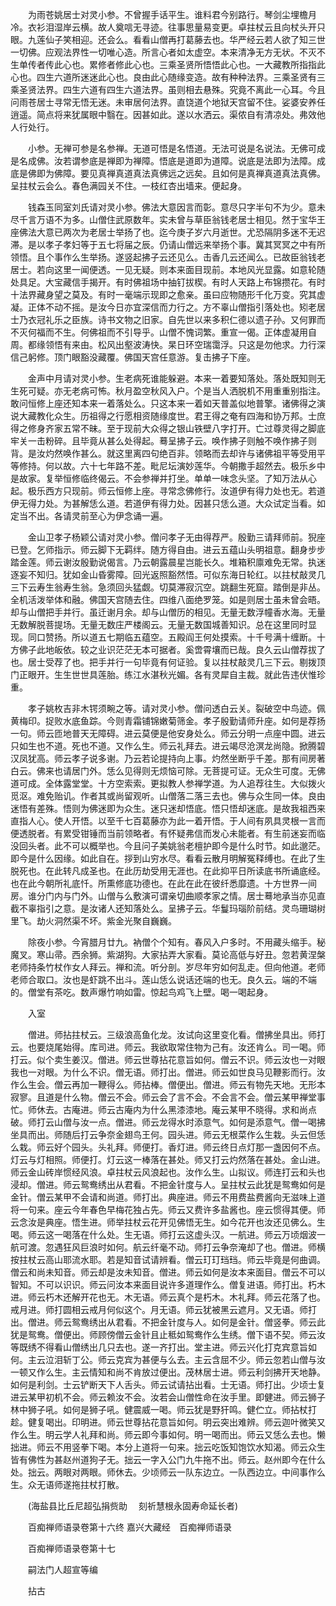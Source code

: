 <!-- { "loadSidebar": true } -->
　　为雨苍姚居士对灵小参。不曾握手话平生。谁料君今别路行。琴剑尘埋檐月冷。衣衫泪湿岸云横。故人奠唁无寻迹。往事思量易变更。卓拄杖云且向杖头开只眼。九莲仙子笑相迎。还会么。看看山僧再打葛藤去也。华严经云若人欲了知三世一切佛。应观法界性一切唯心造。所言心者如太虚空。本来清净无方无状。不灭不生单传者传此心也。累修者修此心也。三乘圣贤所悟悟此心也。一大藏教所指指此心也。四生六道所迷迷此心也。良由此心随缘变造。故有种种法界。三乘圣贤有三乘圣贤法界。四生六道有四生六道法界。虽则相去悬殊。究竟不离此一心耳。今且问雨苍居士寻常无悟无迷。未审居何法界。直饶道个地狱天宫留不住。娑婆安养任逍遥。简点将来犹属眼中翳在。因甚如此。遂以水洒云。渠侬自有清凉处。弗效他人行处行。

　　小参。无禅可参是名参禅。无道可悟是名悟道。无法可说是名说法。无佛可成是名成佛。汝若谓参底是禅即为禅障。悟底是道即为道障。说底是法即为法障。成底是佛即为佛障。要见真禅真道真法真佛远之远矣。且如何是真禅真道真法真佛。呈拄杖云会么。春色满园关不住。一枝红杏出墙来。便起身。

　　钱森玉同室刘氏请对灵小参。佛法大意因言而彰。意尽只字半句不为少。意未尽千言万语不为多。山僧住武原数年。实未曾与草臣翁钱老居士相见。然于宝华王座佛法大意已两次为老居士举扬了也。迄今庚子岁六月逝世。尤恐隔阴多迷不无迟滞。是以孝子孝妇等于五七将届之辰。仍请山僧远来举扬个事。冀其冥冥之中有所领悟。且个事作么生举扬。遂竖起拂子云还见么。击香几云还闻么。已故臣翁钱老居士。若向这里一闻便透。一见无疑。则本来面目现前。本地风光显露。如意轮随处具足。大宝藏信手揭开。有时佛祖场中抽钉拔楔。有时人天路上布锦攒花。有时十法界藏身望之莫及。有时一毫端示现即之愈亲。虽曰应物随形千化万变。究其虚凝。正体不动不摇。是汝今日亦宜深信而力行之。方不辜山僧指引落处也。矧老居士乃衣冠礼乐之臣族。诗书文物之旧家。自先世以来多积仁德以遗子孙。又何罪而不灭何福而不生。何佛祖而不引导乎。山僧不愧词繁。重宣一偈。正体虚凝用自周。都缘领悟有来由。松风出壑波涛快。杲日环空瑞霭浮。只这是勿他求。力行深信己躬修。顶门眼豁没藏覆。佛国天宫任意游。复击拂子下座。

　　金声中月请对灵小参。生老病死谁能躲避。本来一着要知落处。落处既知则无生死可疑。亦无老病可怖。秋月盈空秋风入户。个是当人洒脱机不用重重别指注。敢问恒修上座还知本来一着落处么。只这本来一着如天普盖似地普擎。诸佛得之演说大藏教化众生。历祖得之行愿相资随缘度世。君王得之奄有四海和协万邦。士庶得之修身齐家五常不昧。至于现前大众得之银山铁壁八字打开。亡过尊灵得之脚底牢关一击粉碎。且毕竟从甚么处得起。蓦呈拂子云。唤作拂子则触不唤作拂子则背。是汝灼然唤作甚么。就这里离四句绝百非。领略而去却许与诸佛祖平等受用平等修持。何以故。六十七年路不差。毗尼坛演妙莲华。今朝撒手超然去。极乐乡中是故家。复举恒修临终偈云。不会参禅并打坐。单单一味念头坚。了知万法从心起。极乐西方只现前。师云恒修上座。寻常念佛修行。汝道伊有得力处也无。若道伊无得力处。为甚解恁么道。若道伊有得力处。因甚只恁么道。大众试定当看。如定当不出。各请灵前至心为伊念诵一遍。

　　金山卫孝子杨颖公请对灵小参。僧问孝子无由得荐严。殷勤三请拜师前。猊座已登。乞师指示。师云脚下无羁绊。随方得自由。进云五蕴山头明祖意。翻身步步踏金莲。师云谢汝殷勤说偈言。乃云朝露晨星岂能长久。堆箱积廪难免无常。执迷逐妄不知归。犹如金山昏雾障。回光返照豁然悟。可似东海日轮红。以拄杖敲灵几三下云寿生翁寿生翁。急须回头猛觑。切莫滞寂沉空。跳翻生死窟。踏倒是非丛。全机活泼举体和融。佛国天宫随去住。四维八面绝罗笼。如是则居士虽未曾会晤。却与山僧把手并行。虽迁谢月余。却与山僧历的相见。无量无数浮幢香水海。无量无数解脱菩提场。无量无数庄严楼阁云。无量无数国城善知识。总在这里同时显现。同口赞扬。所以道五七期临五蕴空。五殿阎王何处摸索。十千号满十缠断。十方佛子此地皈依。较之业识茫茫无本可据者。奚啻霄壤而已哉。良久云山僧荐拔了也。居士受荐了也。把手并行一句毕竟有何证验。复以拄杖敲灵几三下云。剔拨顶门正眼开。生生世世具莲胎。练江水湛秋光媚。各有灵犀自主裁。就此告违伏惟珍重。

　　孝子姚枚吉非木锷须畹之等。请对灵小参。僧问透白云关。裂破空中鸟迹。佩黄梅印。捉败水底鱼踪。今则青霜铺锦嫩菊筛金。孝子殷勤请师升座。如何是荐扬一句。师云匝地普天无障碍。进云莫便是他安身处么。师云分明一点座中圆。进云只如生也不道。死也不道。又作么生。师云礼拜去。进云竭尽沧溟龙尚隐。掀腾碧汉凤犹高。师云孝子说多谢。乃云若论提持向上事。灼然坐断乎千差。那有间房著白云。佛来也请居门外。恁么见得则无烦恼可除。无菩提可证。无众生可度。无佛道可成。全体露堂堂。十方空索索。更拟教人参禅学道。为人追荐往生。大似拨火觅沤。难免贻讥。作者其或尚留观听。山僧落二落三去也。佛与众生同一体。良由迷悟有差殊。悟则为佛迷即为众生。迷只迷却悟底。悟只悟却迷底。是故我祖西来直指人心。使人开悟。以至千七百葛藤亦为此一着开悟。于人间有夙具灵根一言而便透脱者。有累受钳锤而当前领略者。有怀疑弗信而发心未能者。有生前迷妄而临没回头者。此不可以概举也。今且问子美姚翁老檀护即今是什么时节。如此邈茫。即今是什么因缘。如此自在。拶到山穷水尽。看看云散月明解冤释缚也。在此了生脱死也。在此转凡成圣也。在此历劫受用无涯也。在此抑平日所读底书所诵底经。也在此今朝所礼底忏。所熏修底功德也。在此在此在彼纤悉靡遗。十方世界一间房。谁分门内与门外。山僧与么敷演可谓亲切曲顺孝家之情。居士蓦地承当亦见直截不辜指引之意。是汝诸人还知落处么。呈拂子云。华鬘玛瑙阶前结。灵鸟珊瑚树里飞。劫火洞然渠不坏。紫金光聚自巍巍。

　　除夜小参。今宵腊月廿九。衲僧个个知有。春风入户多时。不用藏头缩手。秘魔叉。寒山帚。西余狮。紫湖狗。大家拈弄大家看。莫论高低与好丑。忽若黄涅槃老师持条竹杖作女人拜云。禅和流。听分剖。岁尽年穷如何乱走。但向他道。老师老师合取口。汝也是虾跳不出斗。莲山恁么说话还端的也无。良久云。端的不端的。僧堂有茶吃。数声爆竹响如雷。惊起鸟鸡飞上壁。喝一喝起身。

　　入室

　　僧进。师拈拄杖云。三级浪高鱼化龙。汝试向这里变化看。僧拂坐具出。师打云。也要烧尾始得。库司进。师云。我欲取常住物为己有。汝还肯么。司一喝。师打云。似个卖生姜汉。僧进。师云世尊拈花意旨如何。僧云不识。师云汝也一对眼我也一对眼。为什么不识。僧无语。师打出。僧进。师云如世良马见鞭影而行。汝作么生会。僧云再加一鞭得么。师拈棒。僧便出。僧进。师云有物先天地。无形本寂寥。且道是什么物。僧云不会。师云会了言不会。不会言不会。僧云某甲禅堂事忙。师休去。古庵进。师云古庵内为什么黑漆漆地。庵云某甲不晓得。求和尚点破。师打云山僧与汝一点。僧进。师云龙得水时添意气。如何是添意气。僧一喝拂坐具而出。师随后打云争奈金翅鸟王何。园头进。师云无根菜作么生栽。头云但恁么栽。师云好个园头。头礼拜。师便打。香灯进。师云终日点灯那一盏因何不点。灯云与灯相照。师便打。灯云这一棒落在甚处。师又打云灼然落在甚处。金山进。师云金山砖岸惯经风浪。卓拄杖云风浪起也。汝作么生。山拟议。师连打云和头也浸却。僧进。师云鸳鸯绣出从君看。不把金针度与人。呈拄杖云此犹是鸳鸯如何是金针。僧云某甲不会请和尚道。师打出。典座进。师云不用费盐费酱向无滋味上道将一句来。座云今年春色早梅花独占先。师云又费许多盐酱也。座云惯得其便。师云念汝是典座。悟生进。师举拄杖云花开见佛悟无生。如今花开也汝还见佛么。生喝。师云这一喝落在什么处。生无语。师打云这虚头汉。一航进。师云万顷烟波一航可渡。忽遇狂风巨浪时如何。航云纤毫不动。师打云争奈淹却了也。僧进。师横按拄杖云高山耶流水耶。若是知音试请辨看。僧云玎玎珰珰。师云毕竟是何曲调。僧云和尚未知音。师云却是汝未知音。僧进。师云如何是汝本来面目。僧云不可以智知。不可以识识。师云问汝本来面目说许多道理作么。僧复进语。师打出。朽木进。师云朽木还解开花也无。木无语。师云真个是朽木。木礼拜。师云花落了也。戒月进。师打圆相云戒月何似这个。月无语。师云犹被黑云遮月。又无语。师打出。僧进。师云鸳鸯绣出从君看。不把金针度与人。如何是金针。僧竖拳。师云此犹是鸳鸯。僧便出。师顾傍僧云金针且止秪如鸳鸯作么生绣。僧下语不契。师云汝等既绣不得看山僧绣出几只去也。遂一齐打出。堂主进。师云兴化打克宾意旨如何。主云泣泪斩丁公。师云克宾为甚便与么去。主云含屈不少。师云忽若山僧与汝一顿又作么生。主云情知和尚不肯放过便出。茂林居士进。师云利剑拂开天地静。如何是利剑。士云铲断天下人舌头。师云试请拈出看。士无语。师打出。少顷士复进云某甲初机不会。师云赖汝不会。汝若会山僧性命在汝手里。即健进。师云狮子林中狮子吼。如何是狮子吼。健震威一喝。师云犹是野犴鸣。健伫立。师拈杖打趁。健复喝出。印明进。师云世尊拈花意旨如何。明云突出难辨。师云迦叶微笑又作么生。明云学人礼拜和尚。师云即今事如何。明一喝而出。师云又恁么去也。懒拙进。师云不用竖拳下喝。本分上道将一句来。拙云吃饭知饱饮水知渴。师云众生皆有佛性为甚赵州道狗子无。拙云一字入公门九牛拖不出。师云。赵州即今在什么处。拙云。两眼对两眼。师休去。少顷师云一队东边立。一队西边立。中间事作么生。众无语师遂拖拄杖打散。

　　(海盐县比丘尼超弘捐赀助
　刻祈慧根永固寿命延长者)

　　百痴禅师语录卷第十六终
嘉兴大藏经　百痴禅师语录


　　百痴禅师语录卷第十七

　　嗣法门人超宣等编

　　拈古

